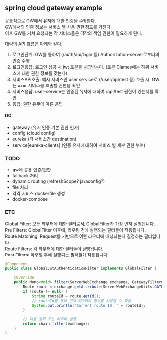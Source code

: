 ## spring cloud gateway example

공통적으로 GW에서 유저에 대한 인증을 수행한다.   
GW에서의 인증 정보는 서비스 별 사용 권한 정도를 가진다.   
이후 GW를 거쳐 요청되는 각 서비스들은 각각의 책임 권한이 필요하게 된다.   

대략의 API 흐름은 아래와 같다.   

1. 로그인단계: GW를 통하여 (/auth/api/login 등) Authorization-server로부터의 인증 수행
2. 로그인응답: 로그인 성공 시 jwt 토큰을 발급받는다. (토큰 Clames에는 하위 서비스에 대한 권한 정보를 갖는다)
3. 서비스API호출: 예시 서비스인 user service로 (/user/api/test 등) 호출 시, GW는 user 서비스를 호출할 권한을 확인
4. 서비스응답: user-service는 인증된 유저에 대하여 /api/test 권한이 있는지를 확인
5. 응답: 권한 유무에 따른 응답

#### DO

- gateway (유저 인증 기본 권한 인가)
- config (cloud config)
- eureka (각 서비스간 destination)
- service[eureka-clients] (인증 유저에 대하여 서비스 별 세부 권한 부여)

### TODO 

- gw에 공용 인증/권한
- fallback 처리
- dynamic routing (refreshScope? javaconfig?)
- file 처리
- 각각 서비스 dockerfile 생성
- docker-compose

### ETC

Global Filter: 모든 라우터에 대한 필터로서, GlobalFilter가 가장 먼저 실행됩니다.   
Pre Filters: GlobalFilter 이후에, 라우팅 전에 실행되는 필터들이 적용됩니다.   
Route Matching: Request를 기반으로 어떤 라우터에 매칭되는지 결정하는 필터입니다.   
Route Filters: 각 라우터에 대한 필터들이 실행됩니다.   
Post Filters: 라우팅 후에 실행되는 필터들이 적용됩니다.   

```java
@Component
public class GlobalJwtAuthenticationFilter implements GlobalFilter {

    @Override
    public Mono<Void> filter(ServerWebExchange exchange, GatewayFilterChain chain) {
        Route route = exchange.getAttribute(ServerWebExchangeUtils.GATEWAY_ROUTE_ATTR);
        if (route != null) {
            String routeId = route.getId();
            // routeId를 통해 현재 라우터의 정보를 사용할 수 있음
            System.out.println("Current route ID: " + routeId);
        }

        // 다음 필터 또는 라우터 실행
        return chain.filter(exchange);
    }
}
```
